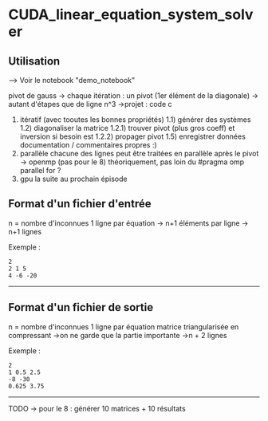 ﻿CUDA_linear_equation_system_solver
=======

## Utilisation
--> Voir le notebook "demo_notebook"

pivot de gauss
-> chaque itération : un pivot (1er élément de la diagonale) -> autant d'étapes que de ligne
n^3
->projet : code c

1) itératif (avec tooutes les bonnes propriétés)
1.1) générer des systèmes
1.2) diagonaliser la matrice
    1.2.1) trouver pivot (plus gros coeff) et inversion si besoin est
    1.2.2) propager pivot
1.5) enregistrer données
documentation / commentaires propres :)
2) parallèle
chacune des lignes peut être traitées en parallèle après le pivot -> openmp (pas pour le 8)
théoriquement, pas loin du #pragma omp parallel for ?  
3) gpu
la suite au prochain épisode

Format d'un fichier d'entrée
-----------

n = nombre d'inconnues
1 ligne par équation
    -> n+1 éléments par ligne
    -> n+1 lignes

Exemple :

```plaintext
2
2 1 5
4 -6 -20
```

-----------

Format d'un fichier de sortie
-----------

n = nombre d'inconnues
1 ligne par équation
 matrice triangularisée en compressant ->on ne garde que la partie importante
->n + 2 lignes

Exemple :

```plaintext
2
1 0.5 2.5
-8 -30
0.625 3.75
```

-----------

TODO -> pour le 8 : générer 10 matrices + 10 résultats
